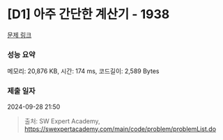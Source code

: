 # [D1] 아주 간단한 계산기 - 1938 

[문제 링크](https://swexpertacademy.com/main/code/problem/problemDetail.do?contestProbId=AV5PjsYKAMIDFAUq) 

### 성능 요약

메모리: 20,876 KB, 시간: 174 ms, 코드길이: 2,589 Bytes

### 제출 일자

2024-09-28 21:50



> 출처: SW Expert Academy, https://swexpertacademy.com/main/code/problem/problemList.do